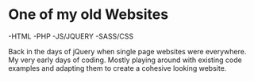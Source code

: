 # One of my old Websites

-HTML
-PHP
-JS/JQUERY
-SASS/CSS

Back in the days of jQuery when single page websites were everywhere. My very early days of coding. Mostly playing around with existing code examples and adapting them to create a cohesive looking website.
